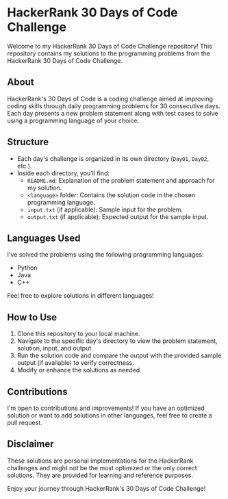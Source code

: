 # HackerRank 30 Days of Code Challenge

Welcome to my HackerRank 30 Days of Code Challenge repository! This repository contains my solutions to the programming problems from the HackerRank 30 Days of Code Challenge.

## About
HackerRank's 30 Days of Code is a coding challenge aimed at improving coding skills through daily programming problems for 30 consecutive days. Each day presents a new problem statement along with test cases to solve using a programming language of your choice.

## Structure
- Each day's challenge is organized in its own directory (`Day01`, `Day02`, etc.).
- Inside each directory, you'll find:
  - `README.md`: Explanation of the problem statement and approach for my solution.
  - `<language>` folder: Contains the solution code in the chosen programming language.
  - `input.txt` (if applicable): Sample input for the problem.
  - `output.txt` (if applicable): Expected output for the sample input.

## Languages Used
I've solved the problems using the following programming languages:
- Python
- Java
- C++

Feel free to explore solutions in different languages!

## How to Use
1. Clone this repository to your local machine.
2. Navigate to the specific day's directory to view the problem statement, solution, input, and output.
3. Run the solution code and compare the output with the provided sample output (if available) to verify correctness.
4. Modify or enhance the solutions as needed.

## Contributions
I'm open to contributions and improvements! If you have an optimized solution or want to add solutions in other languages, feel free to create a pull request.

## Disclaimer
These solutions are personal implementations for the HackerRank challenges and might not be the most optimized or the only correct solutions. They are provided for learning and reference purposes.

Enjoy your journey through HackerRank's 30 Days of Code Challenge!
